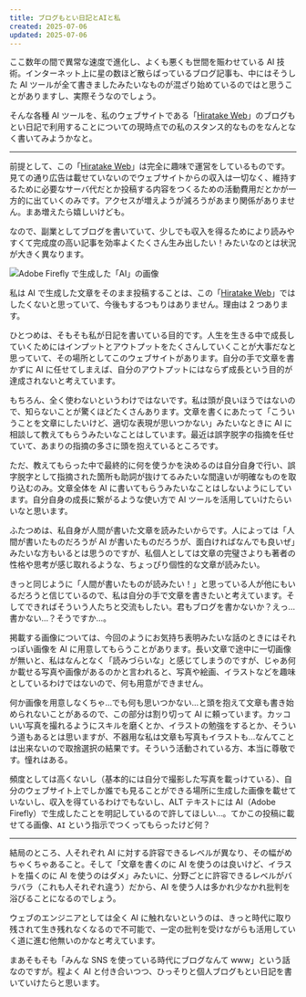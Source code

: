 ```yaml
---
title: ブログもとい日記とAIと私
created: 2025-07-06
updated: 2025-07-06
---
```


ここ数年の間で異常な速度で進化し、よくも悪くも世間を賑わせている AI 技術。インターネット上に星の数ほど散らばっているブログ記事も、中にはそうした AI ツールが全て書きましたみたいなものが混ざり始めているのではと思うことがありますし、実際そうなのでしょう。

そんな各種 AI ツールを、私のウェブサイトである「[Hiratake Web](/)」のブログもとい日記で利用することについての現時点での私のスタンス的なものをなんとなく書いてみようかなと。

---

前提として、この「[Hiratake Web](/)」は完全に趣味で運営をしているものです。見ての通り広告は載せていないのでウェブサイトからの収入は一切なく、維持するために必要なサーバ代だとか投稿する内容をつくるための活動費用だとかが一方的に出ていくのみです。アクセスが増えようが減ろうがあまり関係がありません。まあ増えたら嬉しいけども。

なので、副業としてブログを書いていて、少しでも収入を得るためにより読みやすくて完成度の高い記事を効率よくたくさん生み出したい！みたいなのとは状況が大きく異なります。

![Adobe Firefly で生成した「AI」の画像](04ea909e-6a9c-4bf5-f176-9e93ddda5600)

私は AI で生成した文章をそのまま投稿することは、この「[Hiratake Web](/)」ではしたくないと思っていて、今後もするつもりはありません。理由は 2 つあります。

ひとつめは、そもそも私が日記を書いている目的です。人生を生きる中で成長していくためにはインプットとアウトプットをたくさんしていくことが大事だなと思っていて、その場所としてこのウェブサイトがあります。自分の手で文章を書かずに AI に任せてしまえば、自分のアウトプットにはならず成長という目的が達成されないと考えています。

もちろん、全く使わないというわけではないです。私は頭が良いほうではないので、知らないことが驚くほどたくさんあります。文章を書くにあたって「こういうことを文章にしたいけど、適切な表現が思いつかない」みたいなときに AI に相談して教えてもらうみたいなことはしています。最近は誤字脱字の指摘を任せていて、あまりの指摘の多さに頭を抱えているところです。

ただ、教えてもらった中で最終的に何を使うかを決めるのは自分自身で行い、誤字脱字として指摘された箇所も助詞が抜けてるみたいな間違いが明確なものを取り込むのみ。文章全体を AI に書いてもらうみたいなことはしないようにしています。自分自身の成長に繋がるような使い方で AI ツールを活用していけたらいいなと思います。

ふたつめは、私自身が人間が書いた文章を読みたいからです。人によっては「人間が書いたものだろうが AI が書いたものだろうが、面白ければなんでも良いぜ」みたいな方もいるとは思うのですが、私個人としては文章の完璧さよりも著者の性格や思考が感じ取れるような、ちょっぴり個性的な文章が読みたい。

きっと同じように「人間が書いたものが読みたい！」と思っている人が他にもいるだろうと信じているので、私は自分の手で文章を書きたいと考えています。そしてできればそういう人たちと交流もしたい。君もブログを書かないか？えっ…書かない…？そうですか…。

掲載する画像については、今回のようにお気持ち表明みたいな話のときにはそれっぽい画像を AI に用意してもらうことがあります。長い文章で途中に一切画像が無いと、私はなんとなく「読みづらいな」と感じてしまうのですが、じゃあ何か載せる写真や画像があるのかと言われると、写真や絵画、イラストなどを趣味としているわけではないので、何も用意ができません。

何か画像を用意しなくちゃ…でも何も思いつかない…と頭を抱えて文章も書き始められないことがあるので、この部分は割り切って AI に頼っています。カッコいい写真を撮れるようにスキルを磨くとか、イラストの勉強をするとか、そういう道もあるとは思いますが、不器用な私は文章も写真もイラストも…なんてことは出来ないので取捨選択の結果です。そういう活動されている方、本当に尊敬です。憧れはある。

頻度としては高くないし（基本的には自分で撮影した写真を載っけている）、自分のウェブサイト上でしか誰でも見ることができる場所に生成した画像を載せていないし、収入を得ているわけでもないし、ALT テキストには AI（Adobe Firefly）で生成したことを明記しているので許してほしい…。てかこの投稿に載せてる画像、`AI` という指示でつくってもらったけど何？

---

結局のところ、人それぞれ AI に対する許容できるレベルが異なり、その幅がめちゃくちゃあること。そして「文章を書くのに AI を使うのは良いけど、イラストを描くのに AI を使うのはダメ」みたいに、分野ごとに許容できるレベルがバラバラ（これも人それぞれ違う）だから、AI を使う人は多かれ少なかれ批判を浴びることになるのでしょう。

ウェブのエンジニアとしては全く AI に触れないというのは、きっと時代に取り残されて生き残れなくなるので不可能で、一定の批判を受けながらも活用していく道に進む他無いのかなと考えています。

まあそもそも「みんな SNS を使っている時代にブログなんて www」という話なのですが。程よく AI と付き合いつつ、ひっそりと個人ブログもとい日記を書いていけたらと思います。
